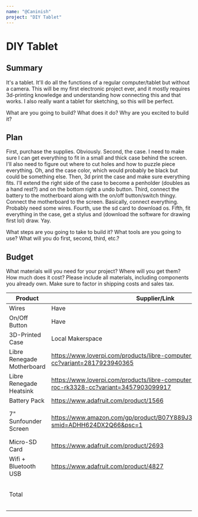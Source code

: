 ```yaml
---
name: "@Caninish"
project: "DIY Tablet"
---
```


# DIY Tablet

## Summary

It's a tablet. It'll do all the functions of a regular computer/tablet but without a camera. This will be my first electronic project ever, and it mostly requires 3d-printing knowledge and understanding how connecting this and that works. I also really want a tablet for sketching, so this will be perfect.

What are you going to build? What does it do? Why are you excited to build it?

## Plan

First, purchase the supplies. Obviously.
Second, the case. I need to make sure I can get everything to fit in a small and thick case behind the screen. I'll also need to figure out where to cut holes and how to puzzle piece everything. Oh, and the case color, which would probably be black but could be something else. Then, 3d print the case and make sure everything fits. I'll extend the right side of the case to become a penholder (doubles as a hand rest?) and on the bottom right a undo button.
Third, connect the battery to the motherboard along with the on/off button/switch thingy. Connect the motherboard to the screen. Basically, connect everything. Probably need some wires.
Fourth, use the sd card to download os.
Fifth, fit everything in the case, get a stylus and (download the software for drawing first lol) draw. Yay.

What steps are you going to take to build it? What tools are you going to use? What will you do first, second, third, etc.?

## Budget

What materials will you need for your project? Where will you get them? How much does it cost? Please include all materials, including components you already own. Make sure to factor in shipping costs and sales tax.

| Product         | Supplier/Link                         | Cost   |
| --------------- | ------------------------------------- | ------ |
| Wires           | Have                                  | $0.00  |
| On/Off Button   | Have                                  | $0.00  |
| 3D-Printed Case | Local Makerspace                      | $0.00  |
| Libre Renegade Motherboard  | https://www.loverpi.com/products/libre-computer-board-roc-rk3328-cc?variant=2817923940365  | $55.00 |
| Libre Renegade Heatsink | https://www.loverpi.com/products/libre-computer-board-heatsink-for-roc-rk3328-cc?variant=3457903099917 | $9.99 |
| Battery Pack   | https://www.adafruit.com/product/1566      | $39.95 |
| 7" Sunfounder Screen | https://www.amazon.com/gp/product/B07Y889J3X/ref=ox_sc_act_title_1?smid=ADHH624DX2Q66&psc=1 | $63.99 (sale - might end) |
| Micro-SD Card       |https://www.adafruit.com/product/2693 | $19.95   |
| Wifi + Bluetooth USB | https://www.adafruit.com/product/4827 | $14.95 |
| Total           |                                       | $203.83 (Total without shipping) |
